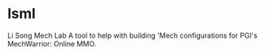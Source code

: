 lsml
====

Li Song Mech Lab
A tool to help with building 'Mech configurations for PGI's MechWarrior: Online MMO. 
